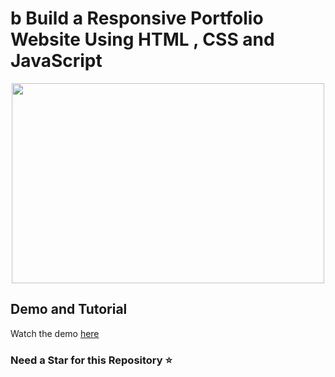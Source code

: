 # b Build a Responsive Portfolio Website Using HTML , CSS and JavaScript 

<p align="center">
  <img src="ChessGame.jpg" width="500" height="320" />
</p>

## Demo and Tutorial
Watch the demo [here](https://youtu.be/d4NeVkWnUuw?si=jrRElkf5XajIJOCt) 

### Need a Star for this Repository ⭐
